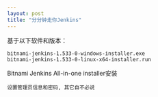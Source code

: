 ```yaml
---
layout: post
title: "分分钟走你Jenkins"
---
```


基于以下软件和版本：

	bitnami-jenkins-1.533-0-windows-installer.exe
	bitnami-jenkins-1.533-0-linux-x64-installer.run

Bitnami Jenkins All-in-one installer安装
	
	设置管理员信息和密码, 其它自不必说

